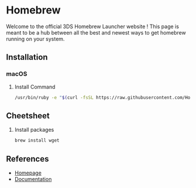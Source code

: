 # Homebrew

Welcome to the official 3DS Homebrew Launcher website ! This page is meant to be a hub between all the best and newest ways to get homebrew running on your system.

## Installation

### macOS

1. Install Command

    ``` sh
    /usr/bin/ruby -e "$(curl -fsSL https://raw.githubusercontent.com/Homebrew/install/master/install)"
    ```

## Cheetsheet

1. Install packages

    ``` sh
    brew install wget
    ```

## References

- [Homepage](https://brew.sh/)
- [Documentation](https://docs.brew.sh/)

